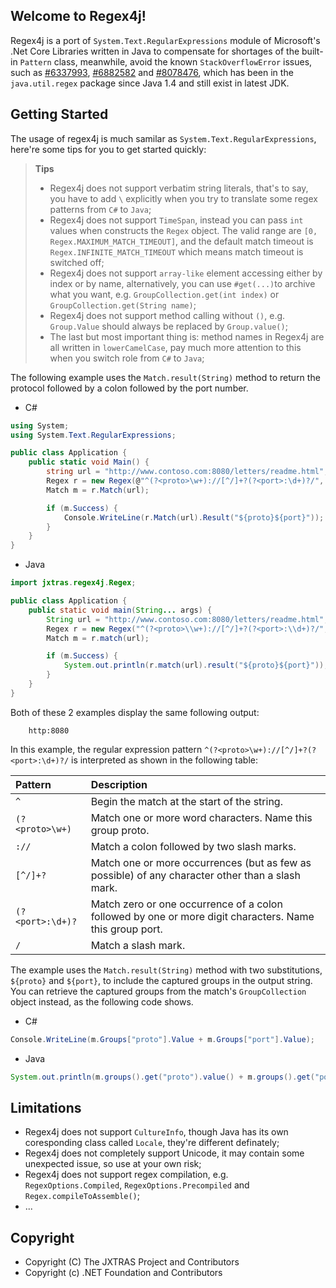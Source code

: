 ## Welcome to Regex4j!

Regex4j is a port of ```System.Text.RegularExpressions``` module of Microsoft's .Net Core Libraries written in Java to compensate for shortages of the built-in ```Pattern``` class, meanwhile, avoid the known ```StackOverflowError``` issues, such as [#6337993](http://bugs.java.com/bugdatabase/view_bug.do?bug_id=6337993), [#6882582](http://bugs.java.com/bugdatabase/view_bug.do?bug_id=6882582) and [#8078476](http://bugs.java.com/bugdatabase/view_bug.do?bug_id=8078476), which has been in the ```java.util.regex``` package since Java 1.4 and still exist in latest JDK.

## Getting Started

The usage of regex4j is much samilar as ```System.Text.RegularExpressions```, here're some tips for you to get started quickly:

> **Tips**
>- Regex4j does not support verbatim string literals, that's to say, you have to add ```\``` explicitly when you try to translate some regex patterns from ```C#``` to ```Java```;
>- Regex4j does not support ```TimeSpan```, instead you can pass ```int``` values when constructs the ```Regex``` object. The valid range are ```[0, Regex.MAXIMUM_MATCH_TIMEOUT]```, and the default match timeout is ```Regex.INFINITE_MATCH_TIMEOUT``` which means match timeout is switched off;
>- Regex4j does not support ```array-like``` element accessing either by index or by name, alternatively, you can use ```#get(...)```to archive what you want, e.g. ```GroupCollection.get(int index)``` or ```GroupCollection.get(String name)```;
>- Regex4j does not support method calling without ```()```, e.g. ```Group.Value``` should always be replaced by ```Group.value()```;
>- The last but most important thing is: method names in Regex4j are all written in ```lowerCamelCase```, pay much more attention to this when you switch role from ```C#``` to ```Java```;

The following example uses the ```Match.result(String)``` method to return the protocol followed by a colon followed by the port number.

* C#

```c#
using System;
using System.Text.RegularExpressions;

public class Application {
    public static void Main() {
        string url = "http://www.contoso.com:8080/letters/readme.html";
        Regex r = new Regex(@"^(?<proto>\w+)://[^/]+?(?<port>:\d+)?/", RegexOptions.None, TimeSpan.FromMilliseconds(150));
        Match m = r.Match(url);

        if (m.Success) {
            Console.WriteLine(r.Match(url).Result("${proto}${port}"));
        }
    }
}
```

* Java

```java
import jxtras.regex4j.Regex;

public class Application {
    public static void main(String... args) {
        String url = "http://www.contoso.com:8080/letters/readme.html";
        Regex r = new Regex("^(?<proto>\\w+)://[^/]+?(?<port>:\\d+)?/", RegexOptions.None, 150 /* millisecond */);
        Match m = r.match(url);

        if (m.Success) {
            System.out.println(r.match(url).result("${proto}${port}"));
        }
    }
}
```

Both of these 2 examples display the same following output:

        http:8080

In this example, the regular expression pattern ```^(?<proto>\w+)://[^/]+?(?<port>:\d+)?/``` is interpreted as shown in the following table:

| Pattern            | Description
|:-------------------|:-----------
```^```              |Begin the match at the start of the string.
```(?<proto>\w+)```  | Match one or more word characters. Name this group proto.
```://```            | Match a colon followed by two slash marks.
```[^/]+?```         | Match one or more occurrences (but as few as possible) of any character other than a slash mark.
```(?<port>:\d+)?``` | Match zero or one occurrence of a colon followed by one or more digit characters. Name this group port.
```/```              | Match a slash mark.

The example uses the ```Match.result(String)``` method with two substitutions, ```${proto}``` and ```${port}```, to include the captured groups in the output string. You can retrieve the captured groups from the match's ```GroupCollection``` object instead, as the following code shows.

* C#
```c#
Console.WriteLine(m.Groups["proto"].Value + m.Groups["port"].Value);
```
* Java
```java
System.out.println(m.groups().get("proto").value() + m.groups().get("port").value());
```

## Limitations

* Regex4j does not support ```CultureInfo```, though Java has its own coresponding class called ```Locale```, they're different definately;
* Regex4j does not completely support Unicode, it may contain some unexpected issue, so use at your own risk;
* Regex4j does not support regex compilation, e.g. ```RegexOptions.Compiled```, ```RegexOptions.Precompiled``` and ```Regex.compileToAssemble()```;
* ...

## Copyright

* Copyright (C) The JXTRAS Project and Contributors
* Copyright (c) .NET Foundation and Contributors

